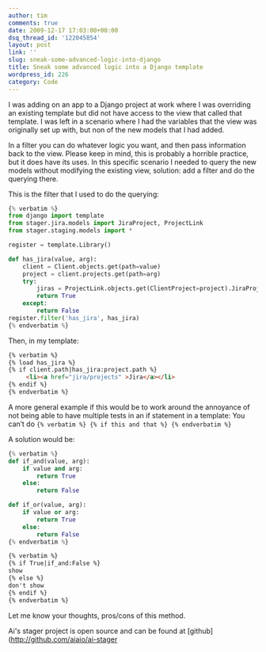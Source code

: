 ```yaml
---
author: tim
comments: true
date: 2009-12-17 17:03:00+00:00
dsq_thread_id: '122045854'
layout: post
link: ''
slug: sneak-some-advanced-logic-into-django
title: Sneak some advanced logic into a Django template
wordpress_id: 226
category: Code
---
```


I was adding on an app to a Django project at work where I was overriding an
existing template but did not have access to the view that called that
template. I was left in a scenario where I had the variables that the view was
originally set up with, but non of the new models that I had added.  
  
In a filter you can do whatever logic you want, and then pass information back
to the view. Please keep in mind, this is probably a horrible practice, but it
does have its uses. In this specific scenario I needed to query the new models
without modifying the existing view, solution: add a filter and do the
querying there.  
  
This is the filter that I used to do the querying:  

```python
{% verbatim %}
from django import template
from stager.jira.models import JiraProject, ProjectLink
from stager.staging.models import *

register = template.Library()

def has_jira(value, arg):
    client = Client.objects.get(path=value)
    project = client.projects.get(path=arg)
    try:
        jiras = ProjectLink.objects.get(ClientProject=project).JiraProject.exclude(filter_id='')
        return True
    except:
        return False
register.filter('has_jira', has_jira)
{% endverbatim %}
```

Then, in my template:

```HTML
{% verbatim %}
{% load has_jira %}
{% if client.path|has_jira:project.path %}
     <li><a href="jira/projects" >Jira</a></li>
{% endif %}
{% endverbatim %}
```

A more general example if this would be to work around the annoyance of not being able to have multiple tests in an if statement in a template: You can’t do ```{% verbatim %} {% if this and that %} {% endverbatim %}```

A solution would be:

```python
{% verbatim %}
def if_and(value, arg):
    if value and arg:
        return True
    else:
        return False

def if_or(value, arg):
    if value or arg:
        return True
    else:
        return False
{% endverbatim %}
```


```HTML
{% verbatim %}
{% if True|if_and:False %}
show
{% else %}
don't show
{% endif %}
{% endverbatim %}
```

Let me know your thoughts, pros/cons of this method.

Ai's stager project is open source and can be found at [github](http://github.com/aiaio/ai-stager